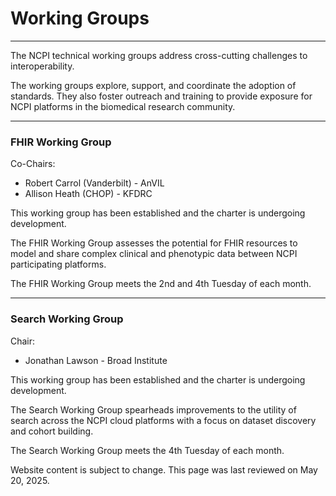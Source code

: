 Working Groups
==============

* * *

The NCPI technical working groups address cross-cutting challenges to interoperability.

The working groups explore, support, and coordinate the adoption of standards. They also foster outreach and training to provide exposure for NCPI platforms in the biomedical research community.

---

### FHIR Working Group

Co-Chairs:

*   Robert Carrol (Vanderbilt) - AnVIL
*   Allison Heath (CHOP) - KFDRC

This working group has been established and the charter is undergoing development.

The FHIR Working Group assesses the potential for FHIR resources to model and share complex clinical and phenotypic data between NCPI participating platforms.

The FHIR Working Group meets the 2nd and 4th Tuesday of each month.

---

### Search Working Group

Chair:

*   Jonathan Lawson - Broad Institute

This working group has been established and the charter is undergoing development.

The Search Working Group spearheads improvements to the utility of search across the NCPI cloud platforms with a focus on dataset discovery and cohort building.

The Search Working Group meets the 4th Tuesday of each month.

Website content is subject to change. This page was last reviewed on May 20, 2025.

